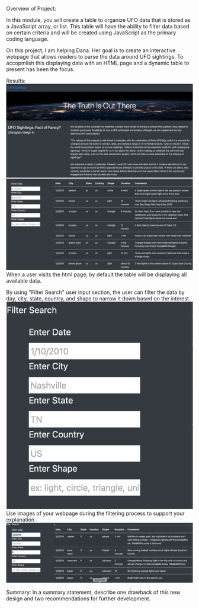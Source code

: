 Overview of Project: 

In this module, you will create a table to organize UFO data that is stored as a JavaScript array, or list. This table will have the ability to filter data based on certain criteria and will be created using JavaScript as the primary coding language.


On this project, I am helping Dana. Her goal is to create an interactive webpage that allows readers to parse the data around UFO sightings. To accopmlish this displaying data with an HTML page and a dynamic table to present has been the focus.

Results: 
![pagetopdisplay.png](static/images/pagetopdisplay.png)
![tabledefaultdisplay.png](static/images/tabledefaultdisplay.png)
When a user visits the html page, by default the table will be displaying all available data. 

By using "Filter Search" user input section, the user can filter the data by day, city, state, country, and shape to narrow it down based on the interest.
![filtersearch.png](static/images/filtersearch.png)
Use images of your webpage during the filtering process to support your explanation.
![filtersearchdisplay.png](static/images/filtersearchdisplay.png)


Summary: In a summary statement, describe one drawback of this new design and two recommendations for further development.